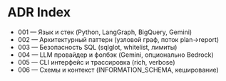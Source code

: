 # ADR Index

- 001 — Язык и стек (Python, LangGraph, BigQuery, Gemini)
- 002 — Архитектурный паттерн (узловой граф, поток plan→report)
- 003 — Безопасность SQL (sqlglot, whitelist, лимиты)
- 004 — LLM провайдер и фолбэк (Gemini, опционально Bedrock)
- 005 — CLI интерфейс и трассировка (rich, verbose)
- 006 — Схемы и контекст (INFORMATION_SCHEMA, кеширование)
